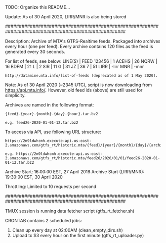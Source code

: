 TODO: Organize this README...

Update: As of 30 April 2020, LIRR/MNR is also being stored

####################################################################################################

Description: Archive of MTA's GTFS-Realtime feeds. Packaged into archives every hour (one per feed).
Every archive contains 120 files as the feed is generated every 30 seconds.

For list of feeds, see below:
    LINE(S) | FEED
    123456  | 1
    ACEHS   | 26
    NQRW    | 16
    BDFM    | 21
    L       | 2
    SIR     | 11
    G       | 31 
    JZ      | 36
    7       | 51
    LIRR    | -lirr
    MNR     | -mnr

    http://datamine.mta.info/list-of-feeds (deprecated as of 1 May 2020).
    
Note: As of 30 April 2020 (~2345 UTC), script is now downloading from https://api.mta.info/. However, old feed
ids (above) are still used for simplicity.


Archives are named in the following format:

    {feed}-{year}-{month}-{day}-{hour}.tar.bz2

    e.g. feed26-2020-01-01-12.tar.bz2

To access via API, use following URL structure:

    https://2m9ldwhcmh.execute-api.us-east-2.amazonaws.com/gtfs_rt/historic.mta/{feed}/{year}/{month}/{day}/{archive}

    e.g. https://2m9ldwhcmh.execute-api.us-east-2.amazonaws.com/gtfs_rt/historic.mta/feed26/2020/01/01/feed26-2020-01-01-12.tar.bz2


Archive Start: 16:00:00 EST, 27 April 2018
Archive Start (LIRR/MNR): 19:30:00 EST, 30 April 2020

Throttling: Limited to 10 requests per second

####################################################################################################

TMUX session is running data fetcher script (gtfs_rt_fetcher.sh)

CRONTAB contains 2 scheduled jobs:
1. Clean up every day at 02:00AM (clean_empty_dirs.sh)
2. Upload to S3 every hour on the first minute (gtfs_rt_uploader.py)
